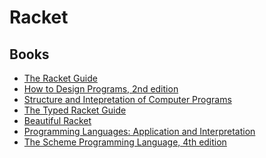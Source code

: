 # Racket

## Books

- [The Racket Guide](https://docs.racket-lang.org/guide/index.html)
- [How to Design Programs, 2nd edition](https://htdp.org/2018-01-06/Book/)
- [Structure and Intepretation of Computer Programs](https://mitpress.mit.edu/sites/default/files/sicp/full-text/book/book-Z-H-4.html#%_toc_start)
- [The Typed Racket Guide](https://docs.racket-lang.org/ts-guide/index.html)
- [Beautiful Racket](https://beautifulracket.com/)
- [Programming Languages:
Application and Interpretation](https://cs.brown.edu/~sk/Publications/Books/ProgLangs/2007-04-26/)
- [The Scheme Programming Language, 4th edition](https://scheme.com/tspl4/)
